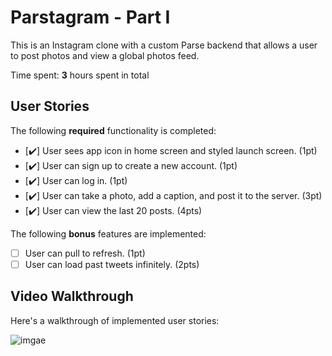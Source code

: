 # Parstagram - Part I

This is an Instagram clone with a custom Parse backend that allows a user to post photos and view a global photos feed.

Time spent: **3** hours spent in total

## User Stories

The following **required** functionality is completed:

- [✔️] User sees app icon in home screen and styled launch screen. (1pt)
- [✔️] User can sign up to create a new account. (1pt)
- [✔️] User can log in. (1pt)
- [✔️] User can take a photo, add a caption, and post it to the server. (3pt)
- [✔️] User can view the last 20 posts. (4pts)

The following **bonus** features are implemented:

- [ ] User can pull to refresh. (1pt)
- [ ] User can load past tweets infinitely. (2pts)

## Video Walkthrough

Here's a walkthrough of implemented user stories:

![imgae](https://i.imgur.com/bsNcV1R.gif)

